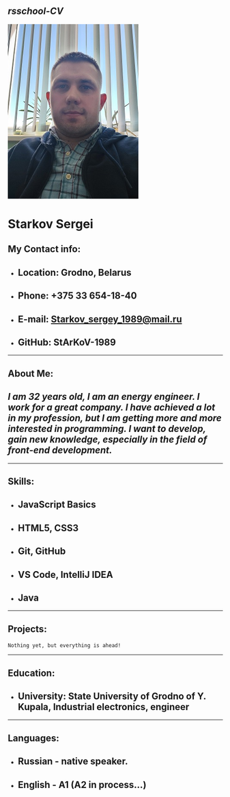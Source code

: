 ## ___rsschool-CV___  
![My photo](1.jpg 'Starkov Sergei') 
# __Starkov Sergei__
 ## My Contact info:
* ## Location: Grodno, Belarus    
* ## Phone: +375 33 654-18-40    
* ## E-mail: Starkov_sergey_1989@mail.ru    
* ## GitHub: StArKoV-1989        
--- 
## About Me:  
## *I am 32 years old, I am an energy engineer. I work for a great company. I have achieved a lot in my profession, but I am getting more and more interested in programming.  I want to develop, gain new knowledge, especially in the field of front-end development.*
---
## Skills:
* ## JavaScript Basics
* ## HTML5, CSS3
* ## Git, GitHub
* ## VS Code, IntelliJ IDEA
* ## Java
--- 
## Projects:
    Nothing yet, but everything is ahead!  
--- 
## Education:
* ## University: State University of Grodno of Y. Kupala, Industrial electronics, engineer
--- 
## Languages:
* ## Russian - native speaker.
* ## English - A1 (A2 in process…)

